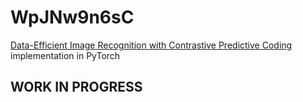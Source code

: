 # WpJNw9n6sC
[Data-Efficient Image Recognition with Contrastive Predictive Coding](https://arxiv.org/pdf/1905.09272v1.pdf) implementation in PyTorch   

## WORK IN PROGRESS
